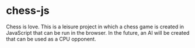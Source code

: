 # chess-js

Chess is love. This is a leisure project in which a chess game is created in JavaScript that can be run in the browser.
In the future, an AI will be created that can be used as a CPU opponent.
